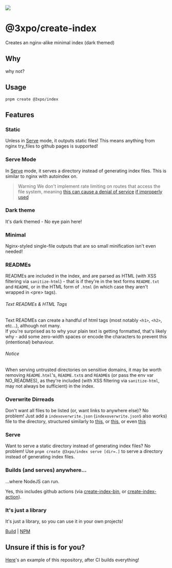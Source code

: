 [![](https://exponential-workload.github.io/create-index/png/readme-banner.png)](https://github.com/Exponential-Workload/create-index#readme)

# @3xpo/create-index

Creates an nginx-alike minimal index (dark themed)

## Why

why not?

## Usage

`pnpm create @3xpo/index`

## Features

### Static

Unless in [Serve](#serve) mode, it outputs static files! This means anything from nginx try_files to github pages is supported!

### Serve Mode

In [Serve](#serve) mode, it serves a directory instead of generating index files. This is similar to nginx with autoindex on.

> Warning
> We don't implement rate limiting on routes that access the file system, meaning [this can cause a denial of service](https://github.com/Exponential-Workload/create-index/security/code-scanning/2) [if improperly used](https://github.com/Exponential-Workload/create-index/security/code-scanning/1)

### Dark theme

It's dark themed - No eye pain here!

### Minimal

Nginx-styled single-file outputs that are so small minification isn't even needed!

### READMEs

READMEs are included in the index, and are parsed as HTML (with XSS filtering via `sanitize-html`) - that is if they're in the text forms `README.txt` and `README`, or in the HTML form of `.html` (in which case they aren't wrapped in &lt;pre&gt; tags).

###### Text READMEs & HTML Tags

Text READMEs can create a handful of html tags (most notably `<h1>`, `<h2>`, etc...), although not many.<br/>
If you're surprised as to why your plain text is getting formatted, that's likely why - add some zero-width spaces or encode the characters to prevent this (intentional) behaviour.

###### Notice

When serving untrusted directories on sensitive domains, it may be worth removing `README.html`'s, `README.txt`s and `README`s (or pass the env var NO_READMES), as they're included (with XSS filtering via `sanitize-html`, may not always be sufficient) in the index.

### Overwrite Dirreads

Don't want all files to be listed (or, want links to anywhere else)? No problem! Just add a `indexoverwrite.json` (`indexoverwrite.json5` also works) file to the directory, structured similarly to [this](https://github.com/Exponential-Workload/create-index/blob/master/indexoverwrite.json), or [this](https://github.com/Exponential-Workload/create-index/blob/master/test/a/indexoverwrite.json5), or even [this](https://github.com/Exponential-Workload/create-index/blob/master/test/a/d/indexoverwrite.json5)

### Serve

Want to serve a static directory instead of generating index files? No problem! Use `pnpm create @3xpo/index serve [dir=.]` to serve a directory instead of generating index files.

### Builds (and serves) anywhere...

...where NodeJS can run.

Yes, this includes github actions (via [create-index-bin](https://github.com/Exponential-Workload/create-index-bin/tree/master), or [create-index-action](https://github.com/Exponential-Workload/create-index-action)).

### It's just a library

It's just a library, so you can use it in your own projects!

[Build](https://index.expo.xyz.ax/dist/) | [NPM](https://npm.im/@3xpo/create-index)

## Unsure if this is for you?

[Here](https://exponential-workload.github.io/create-index/)'s an example of this repository, after CI builds everything!
